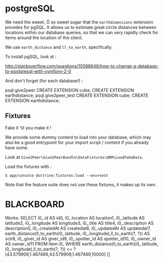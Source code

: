 postgreSQL
==========

We need the sweet, Ô so sweet sugar that the `earthdimensions` extension provides for pgSQL.
It allows us to estimate great circle distances between locations within our database queries,
so that we can very rapidly check for items around the location of the client.

We use `earth_distance` and `ll_to_earth`, specifically.

To install pgSQL, look at :

http://stackoverflow.com/questions/10588646/how-to-change-a-database-to-postgresql-with-symfony-2-0

And don't forget (for each database!) :

psql give2peer
CREATE EXTENSION cube;
CREATE EXTENSION earthdistance;
psql give2peer_test
CREATE EXTENSION cube;
CREATE EXTENSION earthdistance;


Fixtures
--------

Fake it 'til you make it !

We provide some dummy content to load into your database, which may also be a
good entrypoint for your import script / content if you already have some.

Look at `Give2Peer\Give2PeerBundle\DataFixtures\ORM\LoadFakeData`.

Load the fixtures with :

```
$ app/console doctrine:fixtures:load --env=test
```

Note that the feature suite does not use these fixtures, it makes up its own.


BLACKBOARD
==========

Works:
SELECT i0_.id AS id0, i0_.location AS location1, i0_.latitude AS latitude2, i0_.longitude AS longitude3, i0_.title AS title4,
       i0_.description AS description5, i0_.createdAt AS createdat6, i0_.updatedAt AS updatedat7,
       earth_distance(ll_to_earth(i0_.latitude, i0_.longitude),ll_to_earth(?, ?)) AS sclr8,
       i0_.giver_id AS giver_id9, i0_.spotter_id AS spotter_id10, i0_.owner_id AS owner_id11
FROM Item i0_
WHERE earth_distance(ll_to_earth(i0_.latitude, i0_.longitude),ll_to_earth(?, ?))
<= ? [43.579909,1.467469,43.579909,1.467469,10000] []

